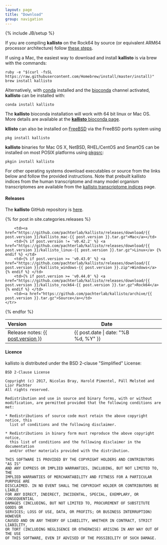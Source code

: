 ```yaml
---
layout: page
title: "Download"
group: navigation
---
```


{% include JB/setup %}

If you are compiling __kallisto__ on the Rock64 by source (or equivalent ARM64 processor architecture) follow [these steps](rock64_install.html).

If using a Mac, the easiest way to download and install __kallisto__ is via brew with the commands:

```
ruby -e "$(curl -fsSL https://raw.githubusercontent.com/Homebrew/install/master/install)"
brew install kallisto
```

Alternatively, with [conda](https://conda.io/docs/index.html) installed and the [bioconda](https://bioconda.github.io/index.html#set-up-channels) channel activated, __kallisto__ can be installed with:

```
conda install kallisto
```

The __kallisto__ bioconda installation will work with 64 bit linux or Mac OS. More details are available at the [__kallisto__ bioconda page](https://bioconda.github.io/recipes/kallisto/README.html).

__kllisto__ can also be installed on [FreeBSD](https://www.freebsd.org/ports/index.html) via the FreeBSD ports system using

```
pkg install kallisto
```

__kallisto__ binaries for Mac OS X, NetBSD, RHEL/CentOS and SmartOS can be installed on most POSIX platforms using [pkgsrc](https://www.pkgsrc.org):

```
pkgin install kallisto
```

For other operating systems download executables or source from the links below and follow the provided instructions. Note that prebuilt kallisto indices from the human transcriptome and many model organism transcriptomes are available from the [kallisto transcriptome indices](https://github.com/pachterlab/kallisto-transcriptome-indices) page.

#### Releases

The __kallisto__ GitHub repository is [here](http://github.com/pachterlab/kallisto).

<table class="table">
  <thead>
    <tr>
      <th style="text-align: left">Version</th>
      <th>Date</th>
      <th></th>
      <th></th>
      <th></th>
      <th></th>
    </tr>
  </thead>

{% for post in site.categories.releases %}
    <tr>
    	<td>Release notes: <a href="{{ site.url }}/kallisto/{{ post.url }}">{{ post.version }}</a></td>
    	<td><span class="entry-date"><time datetime="{{ post.date | date_to_xmlschema }}">{{ post.date | date: "%B %d, %Y" }}</time></span></td>

        <td><a href="https://github.com/pachterlab/kallisto/releases/download/{{ post.version }}/kallisto_mac-{{ post.version }}.tar.gz">Mac</a></td>
        <td>{% if post.version != 'v0.42.2' %} <a href="https://github.com/pachterlab/kallisto/releases/download/{{ post.version }}/kallisto_linux-{{ post.version }}.tar.gz">Linux</a> {% endif %} </td>
        <td>{% if post.version >= 'v0.43.0' %} <a href="https://github.com/pachterlab/kallisto/releases/download/{{ post.version }}/kallisto_windows-{{ post.version }}.zip">Windows</a> {% endif %} </td>
        <td>{% if post.version >= 'v0.44.0' %} <a href="https://github.com/pachterlab/kallisto/releases/download/{{ post.version }}/kallisto_rock64-{{ post.version }}.tar.gz">Rock64</a> {% endif %} </td>
        <td><a href="https://github.com/pachterlab/kallisto/archive/{{ post.version }}.tar.gz">Source</a></td>
    </tr>
{% endfor %}
</table>

#### Licence

kallisto is distributed under the BSD 2-clause "Simplified" License:

~~~
BSD 2-Clause License

Copyright (c) 2017, Nicolas Bray, Harold Pimentel, Páll Melsted and Lior Pachter
All rights reserved.

Redistribution and use in source and binary forms, with or without
modification, are permitted provided that the following conditions are met:

* Redistributions of source code must retain the above copyright notice, this
  list of conditions and the following disclaimer.

* Redistributions in binary form must reproduce the above copyright notice,
  this list of conditions and the following disclaimer in the documentation
  and/or other materials provided with the distribution.

THIS SOFTWARE IS PROVIDED BY THE COPYRIGHT HOLDERS AND CONTRIBUTORS "AS IS"
AND ANY EXPRESS OR IMPLIED WARRANTIES, INCLUDING, BUT NOT LIMITED TO, THE
IMPLIED WARRANTIES OF MERCHANTABILITY AND FITNESS FOR A PARTICULAR PURPOSE ARE
DISCLAIMED. IN NO EVENT SHALL THE COPYRIGHT HOLDER OR CONTRIBUTORS BE LIABLE
FOR ANY DIRECT, INDIRECT, INCIDENTAL, SPECIAL, EXEMPLARY, OR CONSEQUENTIAL
DAMAGES (INCLUDING, BUT NOT LIMITED TO, PROCUREMENT OF SUBSTITUTE GOODS OR
SERVICES; LOSS OF USE, DATA, OR PROFITS; OR BUSINESS INTERRUPTION) HOWEVER
CAUSED AND ON ANY THEORY OF LIABILITY, WHETHER IN CONTRACT, STRICT LIABILITY,
OR TORT (INCLUDING NEGLIGENCE OR OTHERWISE) ARISING IN ANY WAY OUT OF THE USE
OF THIS SOFTWARE, EVEN IF ADVISED OF THE POSSIBILITY OF SUCH DAMAGE.
~~~

